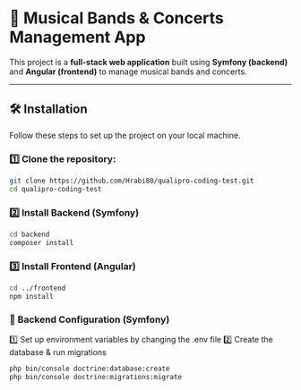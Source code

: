 # 🎵 Musical Bands & Concerts Management App

This project is a **full-stack web application** built using **Symfony (backend)** and **Angular (frontend)** to manage musical bands and concerts.

---


## 🛠️ **Installation**
Follow these steps to set up the project on your local machine.

### 1️⃣ Clone the repository:
```bash
git clone https://github.com/Hrabi80/qualipro-coding-test.git
cd qualipro-coding-test
 ```

###  2️⃣ Install Backend (Symfony)
```bash
cd backend
composer install
 ```

### 3️⃣ Install Frontend (Angular)

```bash
cd ../frontend
npm install

 ```

 ### 🔧 Backend Configuration (Symfony)
1️⃣ Set up environment variables by changing the .env file
2️⃣ Create the database & run migrations
  
```bash
php bin/console doctrine:database:create
php bin/console doctrine:migrations:migrate


 ```
